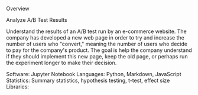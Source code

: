 Overview

Analyze A/B Test Results

Understand the results of an A/B test run by an e-commerce website. The company has developed a new web page in order to try and increase the number of users who "convert," meaning the number of users who decide to pay for the company's product. The goal is help the company understand if they should implement this new page, keep the old page, or perhaps run the experiment longer to make their decision.

Software: Jupyter Notebook
Languages: Python, Markdown, JavaScript
Statistics: Summary statistics, hypothesis testing, t-test, effect size
Libraries: 

